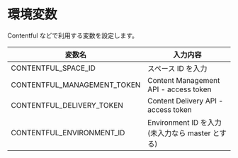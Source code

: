 # 環境変数

Contentful などで利用する変数を設定します。

| 変数名                      | 入力内容                                        |
| --------------------------- | ----------------------------------------------- |
| CONTENTFUL_SPACE_ID         | スペース ID を入力                              |
| CONTENTFUL_MANAGEMENT_TOKEN | Content Management API - access token           |
| CONTENTFUL_DELIVERY_TOKEN   | Content Delivery API - access token             |
| CONTENTFUL_ENVIRONMENT_ID   | Environment ID を入力(未入力なら master とする) |

